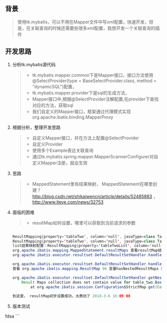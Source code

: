 ## 背景
>使用tk.mybatis，可以不用在Mapper文件中写xml配置，快速开发，但是，在关联查询的时候还需要些很多xml配置，我想开发一个关联查询的插件
## 开发思路
1. 分析tk.mybatis源代码
    >- tk.mybatis.mapper.common下是Mapper接口，接口方法使用@SelectProvider(type = BaseSelectProvider.class, method = "dynamicSQL")配置，
    >- tk.mybatis.mapper.provider下是sql的生成方法，
    >- Mapper接口中,根据@SelectProvider注解配置,在provider下查找对应的方法，获取sql
    >- 我们自定义的Mapper接口，框架通过代理模式实现org.apache.ibatis.binding.MapperProxy
    
2. 根据分析，整理开发思路
    >- 自定义Mapper接口，并在方法上配置@SelectProvider
    >- 自定义Provider
    >- 使用多个Example表达关联查询
    >- 通过tk.mybatis.spring.mapper.MapperScannerConfigurer对自定义Mapper注册，就会生效
3. 思路
    >- MappedStatement里有结果映射， MappedStatement在哪里创建？ http://blog.csdn.net/shikaiwencn/article/details/52485883  ，  http://www.iteye.com/news/32753
4. 面临的困难
    >- resultMap如何设置，哪里可以获取到当前请求的参数
    
    ```java
   
    ResultMapping{property='tableTwo', column='null', javaType=class TableTwo, jdbcType=null, nestedResultMapId='TableTwoMapper.BaseResultMap', nestedQueryId='null', notNullColumns=[], columnPrefix='null', flags=[], composites=[], resultSet='null', foreignColumn='null', lazy=false}
    ResultMapping{property='tableTwo', column='null', javaType=class TableTwo, jdbcType=null, nestedResultMapId='BaseMapperJoinResultMap', nestedQueryId='null', notNullColumns=null, columnPrefix='null', flags=[], composites=[], resultSet='null', foreignColumn='null', lazy=false}
    list结果映射配置：ResultMapping{property='tableTwoList', column='null', javaType=interface java.util.List, jdbcType=null, nestedResultMapId='TableOneMapper.mapper_resultMap[BaseResultMap]_collection[tableTwoList]', nestedQueryId='null', notNullColumns=[], columnPrefix='null', flags=[], composites=[], resultSet='null', foreignColumn='null', lazy=false}
    org.apache.ibatis.mapping.MappedStatement.resultMaps 查看resultMap结构
    org.apache.ibatis.executor.resultset.DefaultResultSetHandler.handleResultSet 192 , 321 , 862 , 934(查找nestedResultMapId变量) 设置resultMap
    
    org.apache.ibatis.executor.resultset.DefaultResultSetHandler.handleRowValues  resultMap.hasNestedResultMaps()=false, 应该让他等于true
    查看 org.apache.ibatis.mapping.ResultMap 96 变量hasNestedResultMaps 查找原因
    
    org.apache.ibatis.executor.resultset.DefaultResultSetHandler.getNestedResultMap 获取嵌套的resultMap
        Result Maps collection does not contain value for table_two.BaseMapperJoinResultMap
        	at org.apache.ibatis.session.Configuration$StrictMap.get(Configuration.java:888)  在Configuration中没有获取到嵌套的resultMap，需要pers.zhangkai.mybatis.JoinEntityTable.getResultMap方法中添加
        	
    到这里， resultMap初步设置成功，太费劲了 2018-3-6 16:09:08
 
 5. 版本测试
    > 
 
 fdsa
    ```